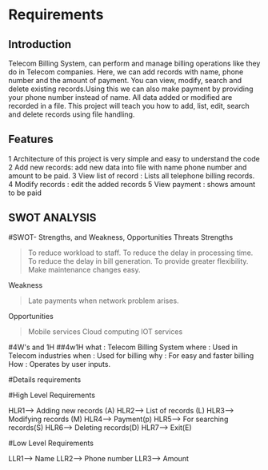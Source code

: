 # Requirements

## Introduction
Telecom Billing System, can perform and manage billing operations like they do in Telecom companies. Here, we can add records with name, phone number and the amount of payment. You can view, modify, search and delete existing records.Using this we can also make payment by providing your phone number instead of name. All data added or modified are recorded in a file. This project will teach you how to add, list, edit, search and delete records using file handling.

## Features
1 Architecture of this project is very simple and easy to understand the code
2 Add new records: add new data into file with name phone number and amount to be paid.
3 View list of record : Lists all telephone billing records.
4 Modify records : edit the added records
5 View payment : shows amount to be paid

## SWOT ANALYSIS
#SWOT- Strengths, and Weakness, Opportunities Threats
Strengths
> To reduce workload to staff.
> To reduce the delay in processing time.
> To reduce the delay in bill generation.
> To provide greater flexibility.
> Make maintenance changes easy.

Weakness
> Late payments when network problem arises.

Opportunities
> Mobile services
> Cloud computing
> IOT services

#4W's and 1H
##4w1H
what : Telecom Billing System
where : Used in Telecom industries
when : Used for billing
why : For easy and faster billing
How : Operates by user inputs.

#Details requirements

#High Level Requirements

HLR1--> Adding new records (A)
HLR2--> List of records (L)
HLR3--> Modifying records (M)
HLR4--> Payment(p)
HLR5--> For searching records(S)
HLR6--> Deleting records(D)
HLR7--> Exit(E)

#Low Level Requirements

LLR1--> Name 
LLR2--> Phone number
LLR3--> Amount
